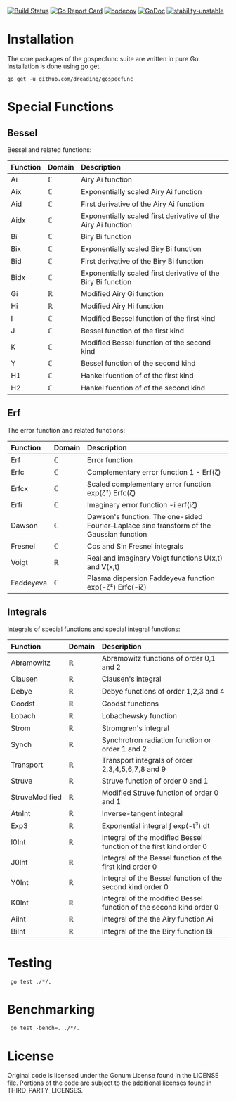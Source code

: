 [![Build Status](https://travis-ci.org/dreading/gospecfunc.svg?branch=master)](https://travis-ci.org/dreading/gospecfunc) 
[![Go Report Card](https://goreportcard.com/badge/github.com/dreading/gospecfunc)](https://goreportcard.com/report/github.com/dreading/gospecfunc)
[![codecov](https://codecov.io/gh/dreading/gospecfunc/branch/master/graph/badge.svg)](https://codecov.io/gh/dreading/gospecfunc)
[![GoDoc](https://godoc.org/github.com/dreading/gospecfunc?status.svg)](https://godoc.org/github.com/dreading/gospecfunc)
[![stability-unstable](https://img.shields.io/badge/stability-unstable-yellow.svg)](https://github.com/emersion/stability-badges#unstable)

# Installation
The core packages of the gospecfunc suite are written in pure Go. Installation is done using go get.
```
go get -u github.com/dreading/gospecfunc
```

# Special Functions

## Bessel

Bessel and related functions:

Function  | Domain |Description |
:---------- | :------ |:----------- |
Ai     |  ℂ  | Airy Ai  function |
Aix    |  ℂ   | Exponentially scaled Airy Ai function|
Aid    |  ℂ   | First derivative of the Airy Ai function|
Aidx    |  ℂ   | Exponentially scaled first derivative of the Airy Ai function|
Bi     |  ℂ  | Biry Bi function |
Bix    |  ℂ   | Exponentially scaled Biry Bi function|
Bid    |  ℂ   | First derivative of the Biry Bi function|
Bidx    |  ℂ   | Exponentially scaled first derivative of the Biry Bi function|
Gi     |  ℝ  | Modified Airy Gi  function |
Hi     |  ℝ  | Modified Airy Hi  function |
I      | ℂ  | Modified Bessel function of the first kind  |
J      | ℂ  | Bessel function of the first kind |
K      | ℂ  | Modified Bessel function of the second kind  |
Y      | ℂ  | Bessel function of the second kind  |
H1      | ℂ  | Hankel fucntion of of the first kind  |
H2      | ℂ  | Hankel fucntion of of the second kind  |

## Erf

The error function and related functions:

Function  | Domain |Description |
:---------- | :------ |:----------- |
Erf    |  ℂ  | Error function |
Erfc    | ℂ  | Complementary error function  1 - Erf(ζ)
Erfcx    | ℂ  | Scaled complementary error function   exp(ζ²) Erfc(ζ) |
Erfi    |  ℂ  | Imaginary error function   -i erf(iζ) |
Dawson    |  ℂ  | Dawson's function. The one-sided Fourier–Laplace sine transform of the Gaussian function |
Fresnel |  ℂ  | Cos and Sin Fresnel integrals  |
Voigt |  ℝ  | Real and imaginary Voigt functions  𝖴(x,t) and 𝖵(x,t) |
Faddeyeva |  ℂ  | Plasma dispersion Faddeyeva function exp(-ζ²) Erfc(-iζ) |
  

## Integrals

Integrals of special functions and special integral functions:

Function  | Domain |Description |
:---------- | ------ |:----------- |
Abramowitz    |  ℝ | Abramowitz functions of order 0,1 and 2 |
Clausen    |  ℝ | Clausen's integral |
Debye    |  ℝ | Debye functions of order 1,2,3 and 4 |
Goodst    |  ℝ | Goodst functions   |
Lobach    |  ℝ | Lobachewsky function   |
Strom    |  ℝ | Stromgren's integral  |
Synch    |  ℝ | Synchrotron radiation function or order 1 and 2 |
 Transport    |  ℝ | Transport integrals of order 2,3,4,5,6,7,8 and 9 |
Struve   |  ℝ | Struve function of order 0 and 1 | 
StruveModified    |  ℝ | Modified Struve function of order 0 and 1 | 
AtnInt    |  ℝ | Inverse-tangent integral | 
Exp3   |  ℝ | Exponential integral ∫ exp(-t³) dt | 
I0Int   |  ℝ | Integral of the modified Bessel function of the first kind order 0 | 
  J0Int   |  ℝ | Integral of the Bessel function of the first kind order 0| 
   Y0Int   |  ℝ | Integral of the Bessel function of the second kind order 0| 
  K0Int   |  ℝ | Integral of the modified Bessel function of the second kind order 0| 
 AiInt   |  ℝ | Integral of the the Airy function Ai | 
BiInt   |  ℝ | Integral of the the Biry function Bi | 
 

# Testing 
```
 go test ./*/. 
```
# Benchmarking
```
 go test -bench=. ./*/.
```
# License
Original code is licensed under the Gonum License found in the LICENSE file. Portions of the code are subject to the additional licenses found in THIRD_PARTY_LICENSES.  
